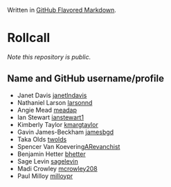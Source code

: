 Written in [GitHub Flavored Markdown](https://help.github.com/articles/github-flavored-markdown).

Rollcall
========

_Note this repository is public._

Name and GitHub username/profile
--------------------------------
* Janet Davis [janetlndavis](https://github.com/janetlndavis)
* Nathaniel Larson [larsonnd](https://github.com/larsonnd)
* Angie Mead [meadap](https://github.com/meadap)
* Ian Stewart [ianstewart1](https://github.com/ianstewart1)
* Kimberly Taylor [kmargtaylor](https://github/kmargtaylor)
* Gavin James-Beckham [jamesbgd](https://github.com/jamesbgd)
* Taka Olds [twolds](https://github.com/twolds)
* Spencer Van Koevering[ARevanchist](https://github.com/ARevanchist)
* Benjamin Hetter [bhetter](https://github.com/bhetter)
* Sage Levin [sagelevin](https://github.com/sagelevin)
* Madi Crowley [mcrowley208](https://github.com/mcrowley208)
* Paul Milloy [milloypr](https://github.com/milloypr)
